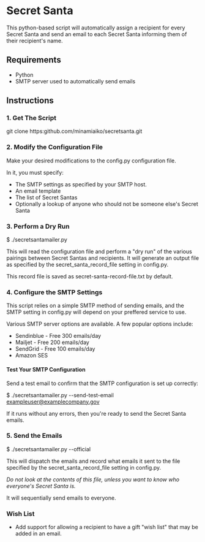 # Secret Santa
This python-based script will automatically assign a recipient for every Secret Santa and send an email to each Secret Santa informing them of their recipient's name.

## Requirements

* Python
* SMTP server used to automatically send emails

## Instructions

### 1. Get The Script

git clone https:github.com/minamiaiko/secretsanta.git

### 2. Modify the Configuration File

Make your desired modifications to the config.py configuration file.

In it, you must specify:

* The SMTP settings as specified by your SMTP host.
* An email template
* The list of Secret Santas
* Optionally a lookup of anyone who should not be someone else's Secret Santa

### 3. Perform a Dry Run

$ ./secretsantamailer.py

This will read the configuration file and perform a "dry run" of the various pairings between Secret Santas and recipients. It will generate an output file as specified by the secret_santa_record_file setting in config.py.

This record file is saved as secret-santa-record-file.txt by default.

### 4. Configure the SMTP Settings

This script relies on a simple SMTP method of sending emails, and the SMTP setting in config.py will depend on your preffered service to use.

Various SMTP  server options are available. A few popular options include:
* Sendinblue - Free 300 emails/day
* Mailjet - Free 200 emails/day
* SendGrid - Free 100 emails/day
* Amazon SES

#### Test Your SMTP Configuration

Send a test email to confirm that the SMTP configuration is set up correctly:

$ ./secretsantamailer.py --send-test-email exampleuser@examplecompany.gov

If it runs without any errors, then you're ready to send the Secret Santa emails.

### 5. Send the Emails

$ ./secretsantamailer.py --official

This will dispatch the emails and record what emails it sent to the file specified by the secret_santa_record_file setting in config.py.

_Do not look at the contents of this file, unless you want to know who everyone's Secret Santa is._

It will sequentially send emails to everyone.

### Wish List

* Add support for allowing a recipient to have a gift "wish list" that may be added in an email.
